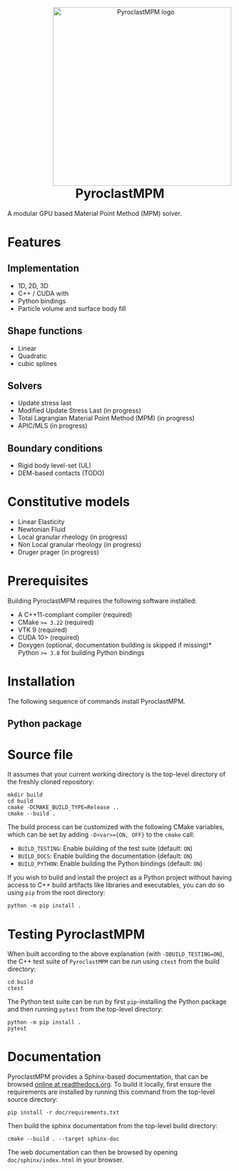 
<p align="center" style="margin-bottom: 0px !important;  padding-left: 100px">
  <img width="400" src="./doc/scoop_no_boundary.gif" alt="PyroclastMPM logo" align="center">
</p>

<h1 align="center" style="margin-top: 0px;">PyroclastMPM</h1>
A modular GPU based Material Point Method (MPM) solver.

<!-- 
<p align="center">
<img src="./doc/disc_impact.gif" width="50%" height="50%"/>
</p> -->

<!-- ![til](./doc/scoop.gif) -->

<!-- [![PyPI Release](https://img.shields.io/pypi/v/pyroclastmpm.svg)](https://pypi.org/project/pyroclastmpm) -->
<!-- [![Documentation Status](https://readthedocs.org/projects/None/badge/)](https://None.readthedocs.io/) -->


# Features

## Implementation
* 1D, 2D, 3D
* C++ / CUDA with
* Python bindings
* Particle volume and surface body fill

## Shape functions
* Linear
* Quadratic
* cubic splines

## Solvers
* Update stress last
* Modified Update Stress Last (in progress)
* Total Lagrangian Material Point Method (MPM) (in progress)
* APIC/MLS (in progress)

## Boundary conditions
* Rigid body level-set (UL)
* DEM-based contacts (TODO)

# Constitutive models
* Linear Elasticity 
* Newtonian Fluid
* Local granular rheology  (in progress)
* Non Local granular rheology  (in progress)
* Druger prager  (in progress)

# Prerequisites

Building PyroclastMPM requires the following software installed:

* A C++11-compliant compiler (required)
* CMake `>= 3.22` (required)
* VTK 9 (required)
* CUDA 10> (required)
* Doxygen (optional, documentation building is skipped if missing)* Python `>= 3.8` for building Python bindings
 
# Installation

The following sequence of commands install PyroclastMPM.
## Python package


# Source file


It assumes that your current working directory is the top-level directory
of the freshly cloned repository:

```
mkdir build
cd build
cmake -DCMAKE_BUILD_TYPE=Release ..
cmake --build .
```

The build process can be customized with the following CMake variables,
which can be set by adding `-D<var>={ON, OFF}` to the `cmake` call:

* `BUILD_TESTING`: Enable building of the test suite (default: `ON`)
* `BUILD_DOCS`: Enable building the documentation (default: `ON`)
* `BUILD_PYTHON`: Enable building the Python bindings (default: `ON`)


If you wish to build and install the project as a Python project without
having access to C++ build artifacts like libraries and executables, you
can do so using `pip` from the root directory:

```
python -m pip install .
```

# Testing PyroclastMPM

When built according to the above explanation (with `-DBUILD_TESTING=ON`),
the C++ test suite of `PyroclastMPM` can be run using
`ctest` from the build directory:

```
cd build
ctest
```

The Python test suite can be run by first `pip`-installing the Python package
and then running `pytest` from the top-level directory:

```
python -m pip install .
pytest
```

# Documentation

PyroclastMPM provides a Sphinx-based documentation, that can
be browsed [online at readthedocs.org](https://pyroclastmpm.readthedocs.io).
To build it locally, first ensure the requirements are installed by running this command from the top-level source directory:

```
pip install -r doc/requirements.txt
```

Then build the sphinx documentation from the top-level build directory:

```
cmake --build . --target sphinx-doc
```

The web documentation can then be browsed by opening `doc/sphinx/index.html` in your browser.

